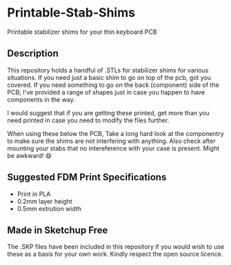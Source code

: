 # Printable-Stab-Shims
Printable stabilizer shims for your thin keyboard PCB

## Description
This repository holds a handful of .STLs for stabilizer shims for various situations. If you need just a basic shim to go on top of the pcb, got you covered. If you need something to go on the back (component) side of the PCB; I've provided a range of shapes just in case you happen to have components in the way.

I would suggest that if you are getting these printed, get more than you need printed in case you need to modify the files further.

When using these below the PCB, Take a long hard look at the componentry to make sure the shims are not interfering with anything. Also check after mounting your stabs that no intereference with your case is present. Might be awkward! 😄

## Suggested FDM Print Specifications

- Print in PLA
- 0.2mm layer height
- 0.5mm extrution width

## Made in Sketchup Free

The .SKP files have been included in this repository if you would wish to use these as a basis for your own work. Kindly respect the open source licence.
